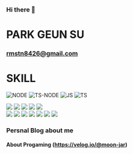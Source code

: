 ### Hi there 👋
# PARK GEUN SU 
### rmstn8426@gmail.com


# SKILL
![NODE](https://img.shields.io/badge/Node-339933.svg?&style=for-the-badge&logo=nodedotjs&logoColor=white)
![TS-NODE](https://img.shields.io/badge/TS-Node-3178C6.svg?&style=for-the-badge&logo=tsnode&logoColor=white)
![JS](https://img.shields.io/badge/javascript-F7DF1E.svg?&style=for-the-badge&logo=javascript&logoColor=white)
![TS](https://img.shields.io/badge/typescript-3178C6.svg?&style=for-the-badge&logo=typescript&logoColor=white)

<div>
<img src="https://img.shields.io/badge/java-green.svg?&style=for-the-badge&logo=JAVA&logoColor=white">
<img src="https://img.shields.io/badge/spring boot-6DB33F?style=for-the-badge&logo=springboot&logoColor=white">
<img src="https://img.shields.io/badge/spring security-6DB33F?style=for-the-badge&logo=springsecurity&logoColor=white">
<img src="https://img.shields.io/badge/Spring Data JPA-6DB33F?style=for-the-badge&logo=jpa&logoColor=white"/>
<img src="https://img.shields.io/badge/JWT-000000?style=for-the-badge&logo=JSON%20web%20tokens&logoColor=white"/>
</div>

<div>
<img src="https://img.shields.io/badge/gitlab-FC6D26?style=for-the-badge&logo=gitlab&logoColor=white">
<img src="https://img.shields.io/badge/amazonec2-FF9900?style=for-the-badge&logo=amazonec2&logoColor=white">
<img src="https://img.shields.io/badge/docker-2496ED?style=for-the-badge&logo=docker&logoColor=white">
<img src="https://img.shields.io/badge/jenkins-D24939?style=for-the-badge&logo=jenkins&logoColor=white">
<img src="https://img.shields.io/badge/MySQL-4479A1?style=for-the-badge&logo=MySQL&logoColor=white"/>
<img src="https://img.shields.io/badge/gRPC-00B388?style=for-the-badge&logo=gRPC&logoColor=white">
  <img src="https://img.shields.io/badge/webRTC-DA0E29?style=for-the-badge&logo=webRTC&logoColor=white"
</div>

<!--
**neongseoman/neongseoman** is a ✨ _special_ ✨ repository because its `README.md` (this file) appears on your GitHub profile.

Here are some ideas to get you started:

- 🔭 I’m currently working on ...
- 🌱 I’m currently learning ...
- 👯 I’m looking to collaborate on ...
- 🤔 I’m looking for help with ...
- 💬 Ask me about ...
- 📫 How to reach me: ...
- 😄 Pronouns: ...
- ⚡ Fun fact: ...
-->


### Persnal Blog about me
#### About Progaming (https://velog.io/@moon-jar)
